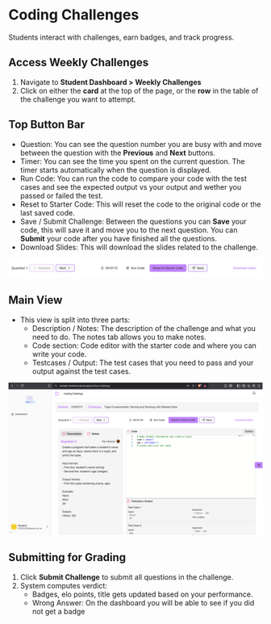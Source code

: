 # Coding Challenges

Students interact with challenges, earn badges, and track progress.

## Access Weekly Challenges

1. Navigate to **Student Dashboard > Weekly Challenges**  
2. Click on either the **card** at the top of the page, or the **row** in the table of the challenge you want to attempt. 

## Top Button Bar

- Question: You can see the question number you are busy with and move between the question with the **Previous** and **Next** buttons.
- Timer: You can see the time you spent on the current question. The timer starts automatically when the question is displayed.
- Run Code: You can run the code to compare your code with the test cases and see the expected output vs your output and wether you passed or failed the test.
- Reset to Starter Code: This will reset the code to the original code or the last saved code.
- Save / Submit Challenge: Between the questions you can **Save** your code, this will save it and move you to the next question. You can **Submit** your code after you have finished all the questions.
- Download Slides: This will download the slides related to the challenge.

![Student Submit Challenge](images/codingButtons.png)

## Main View

- This view is split into three parts:
  - Description / Notes: The description of the challenge and what you need to do. The notes tab allows you to make notes.
  - Code section: Code editor with the starter code and where you can write your code.
  - Testcases / Output: The test cases that you need to pass and your output against the test cases.

![Student Run Challenge](images/coding.png)

## Submitting for Grading

1. Click **Submit Challenge** to submit all questions in the challenge. 
2. System computes verdict:
   - Badges, elo points, title gets updated based on your performance.
   - Wrong Answer: On the dashboard you will be able to see if you did not get a badge
